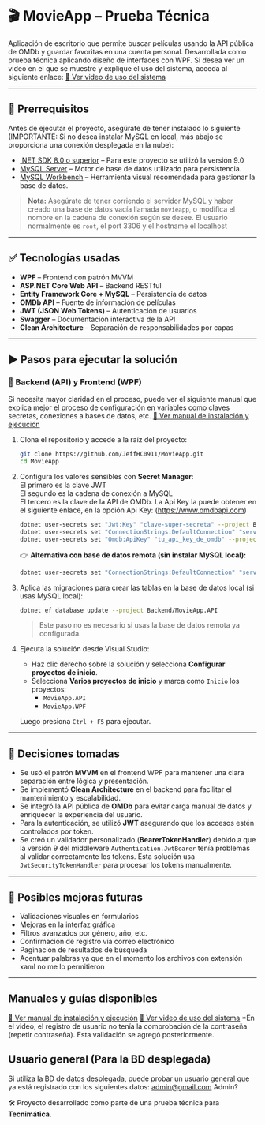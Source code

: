 
# 🎬 MovieApp – Prueba Técnica

Aplicación de escritorio que permite buscar películas usando la API pública de OMDb y guardar favoritas en una cuenta personal. Desarrollada como prueba técnica aplicando diseño de interfaces con WPF.
Si desea ver un video en el que se muestre y explique el uso del sistema, acceda al siguiente enlace: 
[📄 Ver video de uso del sistema](https://drive.google.com/file/d/1yf5K7xp1ZkqptzmCJQkcapuLpAKCtrP9/view?usp=drive_link)

---

## 🔧 Prerrequisitos

Antes de ejecutar el proyecto, asegúrate de tener instalado lo siguiente (IMPORTANTE: Si no desea instalar MySQL en local, más abajo se proporciona una conexión desplegada en la nube):

- [.NET SDK 8.0 o superior](https://dotnet.microsoft.com/en-us/download) – Para este proyecto se utilizó la versión 9.0
- [MySQL Server](https://dev.mysql.com/downloads/mysql/) – Motor de base de datos utilizado para persistencia.
- [MySQL Workbench](https://dev.mysql.com/downloads/workbench/) – Herramienta visual recomendada para gestionar la base de datos.

> **Nota:** Asegúrate de tener corriendo el servidor MySQL y haber creado una base de datos vacía llamada `movieapp`, o modifica el nombre en la cadena de conexión según se desee. El usuario normalmente es `root`, el port 3306 y el hostname el localhost 

---

## ✅ Tecnologías usadas

- **WPF** – Frontend con patrón MVVM
- **ASP.NET Core Web API** – Backend RESTful
- **Entity Framework Core + MySQL** – Persistencia de datos
- **OMDb API** – Fuente de información de películas
- **JWT (JSON Web Tokens)** – Autenticación de usuarios
- **Swagger** – Documentación interactiva de la API
- **Clean Architecture** – Separación de responsabilidades por capas

---

## ▶️ Pasos para ejecutar la solución

### 🔹 Backend (API) y Frontend (WPF)
Si necesita mayor claridad en el proceso, puede ver el siguiente manual que explica mejor el proceso de configuración en variables como claves secretas, conexiones a bases de datos, etc.
[📄 Ver manual de instalación y ejecución](https://docs.google.com/document/d/15smCGgU2BJ0vR8sGiF-CNirbB7jZBfO4u_YZzkfntqE/edit?usp=sharing)

1. Clona el repositorio y accede a la raíz del proyecto:

   ```bash
   git clone https://github.com/JeffHC0911/MovieApp.git
   cd MovieApp
   ```

2. Configura los valores sensibles con **Secret Manager**:  
   El primero es la clave JWT  
   El segundo es la cadena de conexión a MySQL  
   El tercero es la clave de la API de OMDb. La Api Key la puede obtener en el siguiente enlace, en la opción Api Key: (https://www.omdbapi.com)

   ```bash
   dotnet user-secrets set "Jwt:Key" "clave-super-secreta" --project Backend/MovieApp.API
   dotnet user-secrets set "ConnectionStrings:DefaultConnection" "server=localhost;database=movieapp;user=root;password=tu_clave" --project Backend/MovieApp.API
   dotnet user-secrets set "Omdb:ApiKey" "tu_api_key_de_omdb" --project Backend/MovieApp.API
   ```

   👉 **Alternativa con base de datos remota (sin instalar MySQL local):**

   ```bash
   dotnet user-secrets set "ConnectionStrings:DefaultConnection" "server=bjvyf6vglwuoyr4cv5da-mysql.services.clever-cloud.com;port=3306;user=uxcp7rhgx81wq1af;password=C8P9X02RIh8caDTtrkgw;database=bjvyf6vglwuoyr4cv5da;" --project Backend/MovieApp.API
   ```

3. Aplica las migraciones para crear las tablas en la base de datos local (si usas MySQL local):

   ```bash
   dotnet ef database update --project Backend/MovieApp.API
   ```

   > Este paso no es necesario si usas la base de datos remota ya configurada.

4. Ejecuta la solución desde Visual Studio:  
   - Haz clic derecho sobre la solución y selecciona **Configurar proyectos de inicio**.
   - Selecciona **Varios proyectos de inicio** y marca como `Inicio` los proyectos:
     - `MovieApp.API`
     - `MovieApp.WPF`

   Luego presiona `Ctrl + F5` para ejecutar.

---

## 🧠 Decisiones tomadas

- Se usó el patrón **MVVM** en el frontend WPF para mantener una clara separación entre lógica y presentación.
- Se implementó **Clean Architecture** en el backend para facilitar el mantenimiento y escalabilidad.
- Se integró la API pública de **OMDb** para evitar carga manual de datos y enriquecer la experiencia del usuario.
- Para la autenticación, se utilizó **JWT** asegurando que los accesos estén controlados por token.
- Se creó un validador personalizado (**BearerTokenHandler**) debido a que la versión 9 del middleware `Authentication.JwtBearer` tenía problemas al validar correctamente los tokens. Esta solución usa `JwtSecurityTokenHandler` para procesar los tokens manualmente.

---

## 🚀 Posibles mejoras futuras

- Validaciones visuales en formularios
- Mejoras en la interfaz gráfica
- Filtros avanzados por género, año, etc.
- Confirmación de registro vía correo electrónico
- Paginación de resultados de búsqueda
- Acentuar palabras ya que en el momento los archivos con extensión xaml no me lo permitieron

---

## Manuales y guías disponibles
[📄 Ver manual de instalación y ejecución](https://docs.google.com/document/d/15smCGgU2BJ0vR8sGiF-CNirbB7jZBfO4u_YZzkfntqE/edit?usp=sharing)
[📄 Ver video de uso del sistema](https://drive.google.com/file/d/1yf5K7xp1ZkqptzmCJQkcapuLpAKCtrP9/view?usp=drive_link)
*En el video, el registro de usuario no tenía la comprobación de la contraseña (repetir contraseña). Esta validación se agregó posteriormente.

## Usuario general (Para la BD desplegada)
Si utiliza la BD de datos desplegada, puede probar un usuario general que ya está registrado con los siguientes datos:
admin@gmail.com
Admin?


🛠️ Proyecto desarrollado como parte de una prueba técnica para **Tecnimática**.
